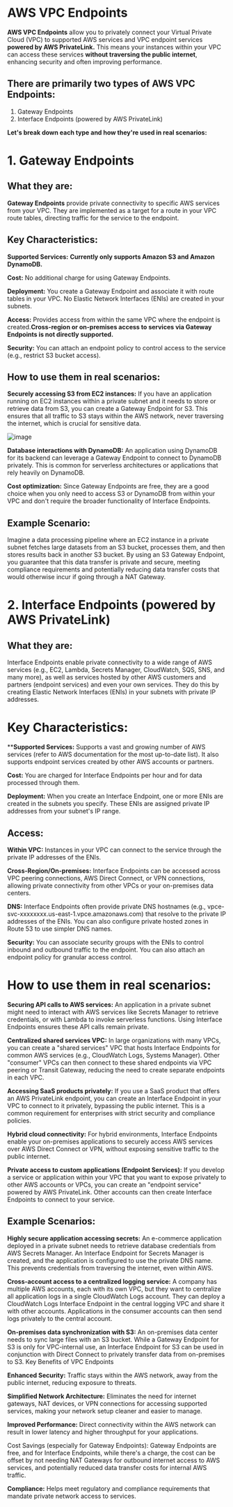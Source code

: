 # AWS VPC Endpoints

**AWS VPC Endpoints** allow you to privately connect your Virtual Private Cloud (VPC) to supported AWS services and VPC endpoint services **powered by AWS PrivateLink.** This means your instances within your VPC can access these services **without traversing the public internet**, enhancing security and often improving performance.  

## There are primarily two types of AWS VPC Endpoints:  

1. Gateway Endpoints
2. Interface Endpoints (powered by AWS PrivateLink)
   
**Let's break down each type and how they're used in real scenarios:**  

# 1. Gateway Endpoints  

## What they are:  

**Gateway Endpoints** provide private connectivity to specific AWS services from your VPC. They are implemented as a target for a route in your VPC route tables, directing traffic for the service to the endpoint.  

## Key Characteristics:  

**Supported Services:** **Currently only supports Amazon S3 and Amazon DynamoDB.**  

**Cost:** No additional charge for using Gateway Endpoints.  

**Deployment:** You create a Gateway Endpoint and associate it with route tables in your VPC. No Elastic Network Interfaces (ENIs) are created in your subnets.  

**Access:** Provides access from within the same VPC where the endpoint is created.**Cross-region or on-premises access to services via Gateway Endpoints is not directly supported.**  

**Security:** You can attach an endpoint policy to control access to the service (e.g., restrict S3 bucket access).  

## How to use them in real scenarios:  

**Securely accessing S3 from EC2 instances:** If you have an application running on EC2 instances within a private subnet and it needs to store or retrieve data from S3, you can create a Gateway Endpoint for S3. This ensures that all traffic to S3 stays within the AWS network, never traversing the internet, which is crucial for sensitive data.     

![image](https://github.com/user-attachments/assets/839ddef6-671e-4795-b70b-58d89144450b)




**Database interactions with DynamoDB:** An application using DynamoDB for its backend can leverage a Gateway Endpoint to connect to DynamoDB privately. This is common for serverless architectures or applications that rely heavily on DynamoDB.  

**Cost optimization:** Since Gateway Endpoints are free, they are a good choice when you only need to access S3 or DynamoDB from within your VPC and don't require the broader functionality of Interface Endpoints.  

## Example Scenario:  

Imagine a data processing pipeline where an EC2 instance in a private subnet fetches large datasets from an S3 bucket, processes them, and then stores results back in another S3 bucket. By using an S3 Gateway Endpoint, you guarantee that this data transfer is private and secure, meeting compliance requirements and potentially reducing data transfer costs that would otherwise incur if going through a NAT Gateway.    

# 2. Interface Endpoints (powered by AWS PrivateLink)  
  
## What they are:  

Interface Endpoints enable private connectivity to a wide range of AWS services (e.g., EC2, Lambda, Secrets Manager, CloudWatch, SQS, SNS, and many more), as well as services hosted by other AWS customers and partners (endpoint services) and even your own services. They do this by creating Elastic Network Interfaces (ENIs) in your subnets with private IP addresses.  


# Key Characteristics:  


****Supported Services:** Supports a vast and growing number of AWS services (refer to AWS documentation for the most up-to-date list). It also supports endpoint services created by other AWS accounts or partners.  

**Cost:** You are charged for Interface Endpoints per hour and for data processed through them.  

**Deployment:** When you create an Interface Endpoint, one or more ENIs are created in the subnets you specify. These ENIs are assigned private IP addresses from your subnet's IP range.  

## Access:  

**Within VPC:** Instances in your VPC can connect to the service through the private IP addresses of the ENIs.  

**Cross-Region/On-premises:** Interface Endpoints can be accessed across VPC peering connections, AWS Direct Connect, or VPN connections, allowing private connectivity from other VPCs or your on-premises data centers.  

**DNS:** Interface Endpoints often provide private DNS hostnames (e.g., vpce-svc-xxxxxxxx.us-east-1.vpce.amazonaws.com) that resolve to the private IP addresses of the ENIs. You can also configure private hosted zones in Route 53 to use simpler DNS names.  


**Security:** You can associate security groups with the ENIs to control inbound and outbound traffic to the endpoint. You can also attach an endpoint policy for granular access control.  


# How to use them in real scenarios:  

**Securing API calls to AWS services:** An application in a private subnet might need to interact with AWS services like Secrets Manager to retrieve credentials, or with Lambda to invoke serverless functions. Using Interface Endpoints ensures these API calls remain private.  

**Centralized shared services VPC:** In large organizations with many VPCs, you can create a "shared services" VPC that hosts Interface Endpoints for common AWS services (e.g., CloudWatch Logs, Systems Manager). Other "consumer" VPCs can then connect to these shared endpoints via VPC peering or Transit Gateway, reducing the need to create separate endpoints in each VPC.  

**Accessing SaaS products privately:** If you use a SaaS product that offers an AWS PrivateLink endpoint, you can create an Interface Endpoint in your VPC to connect to it privately, bypassing the public internet. This is a common requirement for enterprises with strict security and compliance policies.  

**Hybrid cloud connectivity:** For hybrid environments, Interface Endpoints enable your on-premises applications to securely access AWS services over AWS Direct Connect or VPN, without exposing sensitive traffic to the public internet.  

**Private access to custom applications (Endpoint Services):** If you develop a service or application within your VPC that you want to expose privately to other AWS accounts or VPCs, you can create an "endpoint service" powered by AWS PrivateLink. Other accounts can then create Interface Endpoints to connect to your service.  

## Example Scenarios:

**Highly secure application accessing secrets:** An e-commerce application deployed in a private subnet needs to retrieve database credentials from AWS Secrets Manager. An Interface Endpoint for Secrets Manager is created, and the application is configured to use the private DNS name. This prevents credentials from traversing the internet, even within AWS.  

**Cross-account access to a centralized logging service:** A company has multiple AWS accounts, each with its own VPC, but they want to centralize all application logs in a single CloudWatch Logs account. They can deploy a CloudWatch Logs Interface Endpoint in the central logging VPC and share it with other accounts. Applications in the consumer accounts can then send logs privately to the central account.  

**On-premises data synchronization with S3:** An on-premises data center needs to sync large files with an S3 bucket. While a Gateway Endpoint for S3 is only for VPC-internal use, an Interface Endpoint for S3 can be used in conjunction with Direct Connect to privately transfer data from on-premises to S3.
Key Benefits of VPC Endpoints  

**Enhanced Security:** Traffic stays within the AWS network, away from the public internet, reducing exposure to threats.  

**Simplified Network Architecture:** Eliminates the need for internet gateways, NAT devices, or VPN connections for accessing supported services, making your network setup cleaner and easier to manage.  

**Improved Performance:** Direct connectivity within the AWS network can result in lower latency and higher throughput for your applications.  

Cost Savings (especially for Gateway Endpoints): Gateway Endpoints are free, and for Interface Endpoints, while there's a charge, the cost can be offset by not needing NAT Gateways for outbound internet access to AWS services, and potentially reduced data transfer costs for internal AWS traffic.  

**Compliance:** Helps meet regulatory and compliance requirements that mandate private network access to services.  


